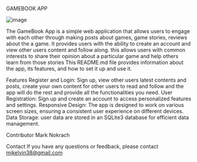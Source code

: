 GAMEBOOK APP

![image](https://github.com/Markkelvin14/GameBook/assets/122996163/60d6c191-1388-4418-a370-68798872381c)


The GameBook App is a simple web application that allows users to engage with each other through making posts about games, game stories, reviews about the a game. It provides users with the ability to create an account and view other users content and follow along. this allows users with common interests to share their opinion about a particular game and help others learn from those stories This README.md file provides information about the app, its features, and how to set it up and use it.

Features
Register and Login: Sign up, view other users latest contents and posts, create your own content for other users to read and follow and the app will do the rest and provide all the functionalities you need.
User Registration: Sign up and create an account to access personalized features and settings.
Responsive Design: The app is designed to work on various screen sizes, ensuring a consistent user experience on different devices.
Data Storage: user data are stored in an SQLite3 database for efficient data management.


Contributor
Mark Nokrach

Contact
If you have any questions or feedback, please contact mjkelvin38@gmail.com
